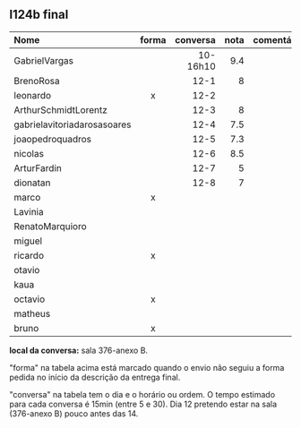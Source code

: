 ## l124b final

| Nome                        | forma | conversa | nota | comentários |
| :---                        | :---: |     ---: | ---: | :---        |
| GabrielVargas               |       | 10-16h10 |  9.4 |             |
| BrenoRosa                   |       | 12-1     |  8   |             |
| leonardo                    | x     | 12-2     |      |             |
| ArthurSchmidtLorentz        |       | 12-3     |  8   |             |
| gabrielavitoriadarosasoares |       | 12-4     |  7.5 |             |
| joaopedroquadros            |       | 12-5     |  7.3 |             |
| nicolas                     |       | 12-6     | 8.5  |        |
| ArturFardin                 |       | 12-7     | 5 |             |
| dionatan                    |       | 12-8     | 7 |             |
| marco                       | x     |          |      |             |
| Lavinia                     |       |          |      |             |
| RenatoMarquioro             |       |       | |             |
| miguel                      |       |       | |             |
| ricardo                     | x     |       |       |             |
| otavio                      |       |       |       |             |
| kaua                        |       |       |       |             |
| octavio                     | x     |       |       |             |
| matheus                     |       |       |       |             |
| bruno                       | x     |       |       |             |

**local da conversa:** sala 376-anexo B.

"forma" na tabela acima está marcado quando o envio não seguiu a forma pedida no início da descrição da entrega final.

"conversa" na tabela tem o dia e o horário ou ordem. O tempo estimado para cada conversa é 15min (entre 5 e 30). Dia 12 pretendo estar na sala (376-anexo B) pouco antes das 14. 

<!--
| Nome                        | forma | pediu | data  | comentários |
| :---                        | :---: |  ---: |  ---: | :---        |
| ArthurSchmidtLorentz        |       |   7.7 |       | t4:inicialização do tabuleiro furada ; mata último com primeiro de qqer linha            |
| BrenoRosa                   |       |   9.0 |       | t4: não mostra falta de jogada; força ordem na seleção; não mostra número de pontos; partida única; não mostra placar            |
| GabrielVargas               |       |   9.6 |   9.4 |             |
| gabrielavitoriadarosasoares |       |   8.0 |       | t4: não tem cores; força ordem; não casa linhas diferentes; partida única; não atualiza placar; não mostra placar; fim abrupto de partida           |
| joaopedroquadros            |       |   7.6 |       | t4: recordes duplicados; força ordem            |
| leonardo                    | x     |   7.0 |       | t3: não faz o que é pedido; t4: bem pouca coisa funciona            |
| marco                       | x     |   7.6 | 16,17 | t3: melhorou em relação ao anterior; t4: escores diferente do pedido, e duplicado            |
| Lavinia                     |       |       | 16,17t|             |
| nicolas                     |       |       | -fora |             |
| RenatoMarquioro             |       |       | 16    |             |
| ArturFardin                 |       |       | --    |             |
| dionatan                    |       |       | --    |             |
| miguel                      |       |       | 16,17 |             |
| ricardo                     | x     |       |       |             |
| otavio                      |       |       |       |             |
| kaua                        |       |       |       |             |
| octavio                     | x     |       |       |             |
| matheus                     |       |       |       |             |
-->
